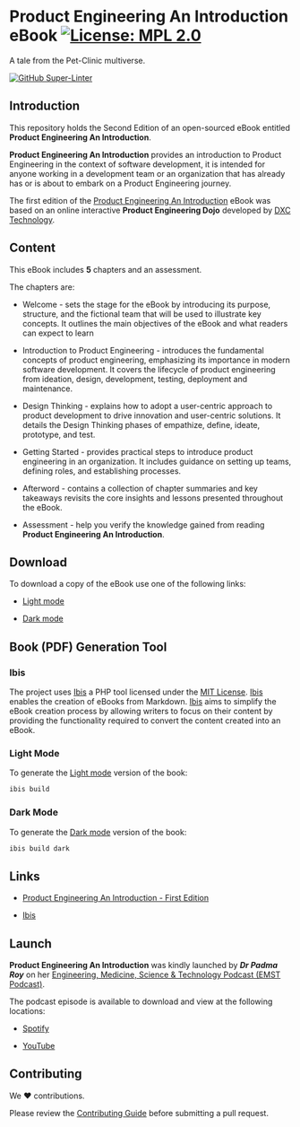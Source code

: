 # Product Engineering An Introduction eBook [![License: MPL 2.0](https://img.shields.io/badge/License-MPL%202.0-brightgreen.svg)](https://opensource.org/license/mpl-2-0/)

A tale from the Pet-Clinic multiverse.

[![GitHub Super-Linter](https://github.com/tom-halpin/pe-dojo-book/actions/workflows/linter.yml/badge.svg)](https://github.com/marketplace/actions/super-linter)

## Introduction

This repository holds the Second Edition of an open-sourced eBook entitled **Product Engineering An Introduction**.

**Product Engineering An Introduction** provides an introduction to Product Engineering in the context of software development, it is intended for anyone working in a development team or an organization that has already has or is about to embark on a Product Engineering journey.

The first edition of the [Product Engineering An Introduction](https://github.com/dxc-technology/ebook-pe-dojo) eBook was based on an online interactive **Product Engineering Dojo** developed by [DXC Technology](https://www.dxc.com).

## Content

This eBook includes **5** chapters and an assessment.

The chapters are:

- Welcome - sets the stage for the eBook by introducing its purpose, structure, and the fictional team that will be used to illustrate key concepts. It outlines the main objectives of the eBook and what readers can expect to learn

- Introduction to Product Engineering - introduces the fundamental concepts of product engineering, emphasizing its importance in modern software development. It covers the lifecycle of product engineering from ideation, design, development, testing, deployment and maintenance.

- Design Thinking - explains how to adopt a user-centric approach to product development to drive innovation and user-centric solutions. It details the Design Thinking phases of empathize, define, ideate, prototype, and test.

- Getting Started - provides practical steps to introduce product engineering in an organization. It includes guidance on setting up teams, defining roles, and establishing processes.

- Afterword - contains a collection of chapter summaries and key takeaways revisits the core insights and lessons presented throughout the eBook.

- Assessment - help you verify the knowledge gained from reading **Product Engineering An Introduction**.

## Download

To download a copy of the eBook use one of the following links:

- [Light mode](https://github.com/tom-halpin/pe-dojo-book/blob/main/export/product-engineering-light.pdf)

- [Dark mode](https://github.com/tom-halpin/pe-dojo-book/blob/main/export/product-engineering-dark.pdf)

## Book (PDF) Generation Tool

### Ibis

The project uses [Ibis](https://github.com/themsaid/ibis/) a PHP tool licensed under the [MIT License](https://github.com/themsaid/ibis/blob/master/LICENSE.md). [Ibis](https://github.com/themsaid/ibis/) enables the creation of eBooks from Markdown. [Ibis](https://github.com/themsaid/ibis/) aims to simplify the eBook creation process by allowing writers to focus on their content by providing the functionality required to convert the content created into an eBook.

### Light Mode

To generate the [Light mode](https://github.com/tom-halpin/pe-dojo-book/blob/main/export/product-engineering-light.pdf) version of the book:

```bash
ibis build
```

### Dark Mode

To generate the [Dark mode](https://github.com/tom-halpin/pe-dojo-book/blob/main/export/product-engineering-dark.pdf) version of the book:

```bash
ibis build dark
```

## Links

- [Product Engineering An Introduction - First Edition](https://github.com/dxc-technology/ebook-pe-dojo)

- [Ibis](https://github.com/themsaid/ibis/)

## Launch

**Product Engineering An Introduction** was kindly launched by **_Dr Padma Roy_** on her [Engineering, Medicine, Science & Technology Podcast (EMST Podcast)](https://podcasters.spotify.com/pod/show/dr-padmavathi-roy5/episodes/Product-Engineering-Podcast-e2laag6?%24web_only=true&_branch_match_id=1334419004233073589&utm_source=web&utm_campaign=web-share&utm_medium=sharing&_branch_referrer=H4sIAAAAAAAAA8soKSkottLXLy7IL8lMq0zMS87IL9ItT03SSywo0MvJzMvWT9WvCPRKMjVzs%2FD0TgIAeBJM9TAAAAA%3D).

The podcast episode is available to download and view at the following locations:

- [Spotify](https://podcasters.spotify.com/pod/show/dr-padmavathi-roy5/episodes/Product-Engineering-Podcast-e2laag6/a-abctttc)

- [YouTube](https://youtube.com/watch?v=aVaU3gAZtDI&si=CnVUUq62WRh_jP5N)

## Contributing

We :heart: contributions.

Please review the [Contributing Guide](CONTRIBUTING.md) before submitting a pull request.
